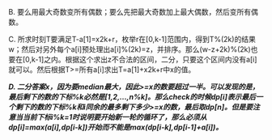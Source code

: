 B. 要么用最大奇数变所有偶数；要么先把最大奇数加上最大偶数，然后变所有偶数。

C. 所求时刻T要满足T-a[1]=x2k+r，枚举r在[0,k-1]范围内，得到T%(2k)的结果w；然后对另外每个a[i]预处理出a[i]%(2k)=z，并排序。那么(w-z+2k)%(2k)也要在[0,k-1]之内。根据这个求出z不合法的区间，二分，只要这个区间内没有a[i]就可以。然后根据T>=所有a[i]求出T=a[1]+x2k+r中x的值。

***D. 二分答案x，因为要median最大，因此>=x的数要超过一半。可以发现的是，最后剩下的数的下标%k必然是[1,2,...,n%k]。那么check的时候dp[i]表示最后一个剩下的数的下标%k和i同余的最多剩下多少>=x的数，最后取dp[n]。但是要注意当当前下标i%k=1时说明要开始新一轮的循环了，那么必须从dp[i]=max(a[i],dp[i-k])开始而不能是max(dp[i-k],dp[i-1]+a[i])。***
